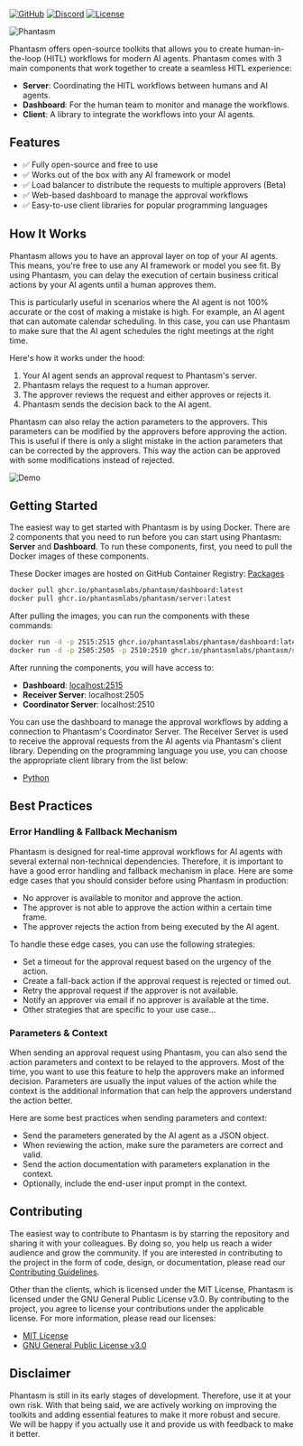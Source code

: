 [![GitHub](https://tinyurl.com/5xetszfe)][github]
[![Discord](https://tinyurl.com/5fv83u2h)][discord]
[![License](https://tinyurl.com/mrxn8fvz)][license]

[discord]: https://discord.gg/dgevsYhh7P
[github]: https://github.com/phantasmlabs/phantasm
[license]: https://github.com/phantasmlabs/phantasm/blob/main/LICENSE

![Phantasm](https://phantasm-assets.s3.amazonaws.com/banners/0.1.0.png)

Phantasm offers open-source toolkits that allows you to create human-in-the-loop
(HITL) workflows for modern AI agents. Phantasm comes with 3 main components
that work together to create a seamless HITL experience:

- **Server**: Coordinating the HITL workflows between humans and AI agents.
- **Dashboard**: For the human team to monitor and manage the workflows.
- **Client**: A library to integrate the workflows into your AI agents.

## Features

- ✅ Fully open-source and free to use
- ✅ Works out of the box with any AI framework or model
- ✅ Load balancer to distribute the requests to multiple approvers (Beta)
- ✅ Web-based dashboard to manage the approval workflows
- ✅ Easy-to-use client libraries for popular programming languages

## How It Works

Phantasm allows you to have an approval layer on top of your AI agents. This
means, you're free to use any AI framework or model you see fit. By using
Phantasm, you can delay the execution of certain business critical actions by
your AI agents until a human approves them.

This is particularly useful in scenarios where the AI agent is not 100% accurate
or the cost of making a mistake is high. For example, an AI agent that can
automate calendar scheduling. In this case, you can use Phantasm to make sure
that the AI agent schedules the right meetings at the right time.

Here's how it works under the hood:

1. Your AI agent sends an approval request to Phantasm's server.
2. Phantasm relays the request to a human approver.
3. The approver reviews the request and either approves or rejects it.
4. Phantasm sends the decision back to the AI agent.

Phantasm can also relay the action parameters to the approvers. This parameters
can be modified by the approvers before approving the action. This is useful if
there is only a slight mistake in the action parameters that can be corrected by
the approvers. This way the action can be approved with some modifications
instead of rejected.

![Demo](https://phantasm-assets.s3.amazonaws.com/demos/0.1.0.gif)

## Getting Started

The easiest way to get started with Phantasm is by using Docker. There are 2
components that you need to run before you can start using Phantasm: **Server**
and **Dashboard**. To run these components, first, you need to pull the Docker
images of these components.

These Docker images are hosted on GitHub Container Registry:
[Packages](https://github.com/orgs/phantasmlabs/packages?repo_name=phantasm)

```bash
docker pull ghcr.io/phantasmlabs/phantasm/dashboard:latest
docker pull ghcr.io/phantasmlabs/phantasm/server:latest
```

After pulling the images, you can run the components with these commands:

```bash
docker run -d -p 2515:2515 ghcr.io/phantasmlabs/phantasm/dashboard:latest
docker run -d -p 2505:2505 -p 2510:2510 ghcr.io/phantasmlabs/phantasm/server:latest start
```

After running the components, you will have access to:

- **Dashboard**: [localhost:2515](http://localhost:2515)
- **Receiver Server**: localhost:2505
- **Coordinator Server**: localhost:2510

You can use the dashboard to manage the approval workflows by adding a
connection to Phantasm's Coordinator Server. The Receiver Server is used to
receive the approval requests from the AI agents via Phantasm's client library.
Depending on the programming language you use, you can choose the appropriate
client library from the list below:

- [Python](https://pypi.org/project/phantasmpy)

## Best Practices

### Error Handling & Fallback Mechanism

Phantasm is designed for real-time approval workflows for AI agents with several
external non-technical dependencies. Therefore, it is important to have a good
error handling and fallback mechanism in place. Here are some edge cases that
you should consider before using Phantasm in production:

- No approver is available to monitor and approve the action.
- The approver is not able to approve the action within a certain time frame.
- The approver rejects the action from being executed by the AI agent.

To handle these edge cases, you can use the following strategies:

- Set a timeout for the approval request based on the urgency of the action.
- Create a fall-back action if the approval request is rejected or timed out.
- Retry the approval request if the approver is not available.
- Notify an approver via email if no approver is available at the time.
- Other strategies that are specific to your use case...

### Parameters & Context

When sending an approval request using Phantasm, you can also send the action
parameters and context to be relayed to the approvers. Most of the time, you
want to use this feature to help the approvers make an informed decision.
Parameters are usually the input values of the action while the context is the
additional information that can help the approvers understand the action better.

Here are some best practices when sending parameters and context:

- Send the parameters generated by the AI agent as a JSON object.
- When reviewing the action, make sure the parameters are correct and valid.
- Send the action documentation with parameters explanation in the context.
- Optionally, include the end-user input prompt in the context.

## Contributing

The easiest way to contribute to Phantasm is by starring the repository and
sharing it with your colleagues. By doing so, you help us reach a wider audience
and grow the community. If you are interested in contributing to the project in
the form of code, design, or documentation, please read our
[Contributing Guidelines](.github/CONTRIBUTING.md).

Other than the clients, which is licensed under the MIT License, Phantasm is
licensed under the GNU General Public License v3.0. By contributing to the
project, you agree to license your contributions under the applicable license.
For more information, please read our licenses:

- [MIT License](clients/LICENSE)
- [GNU General Public License v3.0](LICENSE)

## Disclaimer

Phantasm is still in its early stages of development. Therefore, use it at your
own risk. With that being said, we are actively working on improving the
toolkits and adding essential features to make it more robust and secure. We
will be happy if you actually use it and provide us with feedback to make it
better.
